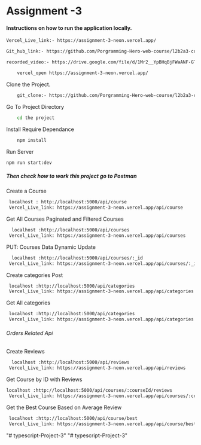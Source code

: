 # Assignment -3

#### Instructions on how to run the application locally.

```bash
Vercel_Live_link:- https://assignment-3-neon.vercel.app/
```

```bash
Git_hub_link:- https://github.com/Porgramming-Hero-web-course/l2b2a3-course-review-samimhossainsujon
```

```bash
recorded_video:- https://drive.google.com/file/d/1Mr2__YpBHqBjFWaANF-GTpdYJh6YmFV9/view?usp=sharing
```

```bash
    vercel_open https://assignment-3-neon.vercel.app/
```

Clone the Project.

```bash
    git_clone:- https://github.com/Porgramming-Hero-web-course/l2b2a3-course-review-samimhossainsujon
```

Go To Project Directory

```bash
    cd the project
```

Install Require Dependance

```bash
    npm install
```

Run Server

```bash
npm run start:dev

```

##### Then check how to work this project go to Postman



Create a Course

```bash
 localhost : http://localhost:5000/api/course
 Vercel_Live_link: https://assignment-3-neon.vercel.app/api/course
```

Get All Courses Paginated and Filtered Courses

```bash
  localhost :http://localhost:5000/api/courses
 Vercel_Live_link: https://assignment-3-neon.vercel.app/api/courses

```

PUT: Courses Data Dynamic Update

```bash
  localhost :http://localhost:5000/api/courses/:_id
 Vercel_Live_link: https://assignment-3-neon.vercel.app/api/courses/:_id

```

Create categories Post

```bash
 localhost :http://localhost:5000/api/categories
 Vercel_Live_link: https://assignment-3-neon.vercel.app/api/categories

```

Get All categories

```bash
 localhost :http://localhost:5000/api/categories
 Vercel_Live_link: https://assignment-3-neon.vercel.app/api/categories

```

###### Orders Related Api

Create Reviews

```bash
  localhost :http://localhost:5000/api/reviews
 Vercel_Live_link: https://assignment-3-neon.vercel.app/api/reviews
```

Get Course by ID with Reviews

```bash
localhost :http://localhost:5000/api/courses/:courseId/reviews
 Vercel_Live_link: https://assignment-3-neon.vercel.app/api/courses/:courseId/reviews

```

Get the Best Course Based on Average Review

```bash
 localhost :http://localhost:5000/api/course/best
 Vercel_Live_link: https://assignment-3-neon.vercel.app/api/course/best

```
"# typescript-Project-3" 
"# typescript-Project-3" 
